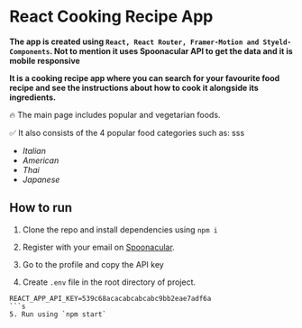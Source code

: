 # React Cooking Recipe App

**The app is created using `React, React Router, Framer-Motion and Styeld-Components`. Not to mention it uses Spoonacular API to get the data and it is mobile responsive**

**It is a cooking recipe app where you can search for your favourite food recipe and see the instructions about how to cook it alongside its ingredients.**

🔥 The main page includes popular and vegetarian foods.

✅ It also consists of the 4 popular food categories such as:
sss
 - *Italian*
 - *American*
 - *Thai*
 - *Japanese*
## How to run
1. Clone the repo and install dependencies using `npm i`
2. Register with your email on [Spoonacular](https://spoonacular.com/).
3. Go to the profile and copy the API key

4. Create `.env` file in the root directory of project.
```
REACT_APP_API_KEY=539c68acacabcabcabc9bb2eae7adf6a
```s
5. Run using `npm start`
